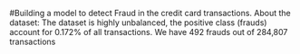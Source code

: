 #Building a model to detect Fraud in the credit card transactions.
About the dataset:
The dataset is highly unbalanced, the positive class (frauds) account for 0.172% of all transactions.
We have 492 frauds out of 284,807 transactions
